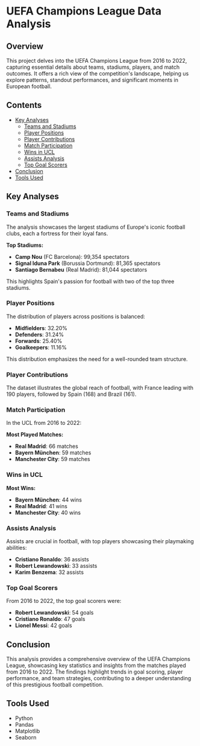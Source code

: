 # UEFA Champions League Data Analysis

## Overview
This project delves into the UEFA Champions League from 2016 to 2022, capturing essential details about teams, stadiums, players, and match outcomes. It offers a rich view of the competition's landscape, helping us explore patterns, standout performances, and significant moments in European football.

## Contents
- [Key Analyses](#key-analyses)
  - [Teams and Stadiums](#teams-and-stadiums)
  - [Player Positions](#player-positions)
  - [Player Contributions](#player-contributions)
  - [Match Participation](#match-participation)
  - [Wins in UCL](#wins-in-ucl)
  - [Assists Analysis](#assists-analysis)
  - [Top Goal Scorers](#top-goal-scorers)
- [Conclusion](#conclusion)
- [Tools Used](#tools-used)


## Key Analyses

### Teams and Stadiums
The analysis showcases the largest stadiums of Europe's iconic football clubs, each a fortress for their loyal fans.

**Top Stadiums:**
- **Camp Nou** (FC Barcelona): 99,354 spectators
- **Signal Iduna Park** (Borussia Dortmund): 81,365 spectators
- **Santiago Bernabeu** (Real Madrid): 81,044 spectators

This highlights Spain's passion for football with two of the top three stadiums.

### Player Positions
The distribution of players across positions is balanced:
- **Midfielders**: 32.20%
- **Defenders**: 31.24%
- **Forwards**: 25.40%
- **Goalkeepers**: 11.16%

This distribution emphasizes the need for a well-rounded team structure.

### Player Contributions
The dataset illustrates the global reach of football, with France leading with 190 players, followed by Spain (168) and Brazil (161).

### Match Participation
In the UCL from 2016 to 2022:

**Most Played Matches:**
- **Real Madrid**: 66 matches
- **Bayern München**: 59 matches
- **Manchester City**: 59 matches

### Wins in UCL
**Most Wins:**
- **Bayern München**: 44 wins
- **Real Madrid**: 41 wins
- **Manchester City**: 40 wins

### Assists Analysis
Assists are crucial in football, with top players showcasing their playmaking abilities:
- **Cristiano Ronaldo**: 36 assists
- **Robert Lewandowski**: 33 assists
- **Karim Benzema**: 32 assists

### Top Goal Scorers
From 2016 to 2022, the top goal scorers were:
- **Robert Lewandowski**: 54 goals
- **Cristiano Ronaldo**: 47 goals
- **Lionel Messi**: 42 goals

## Conclusion
This analysis provides a comprehensive overview of the UEFA Champions League, showcasing key statistics and insights from the matches played from 2016 to 2022. The findings highlight trends in goal scoring, player performance, and team strategies, contributing to a deeper understanding of this prestigious football competition.

## Tools Used
- Python
- Pandas
- Matplotlib
- Seaborn
